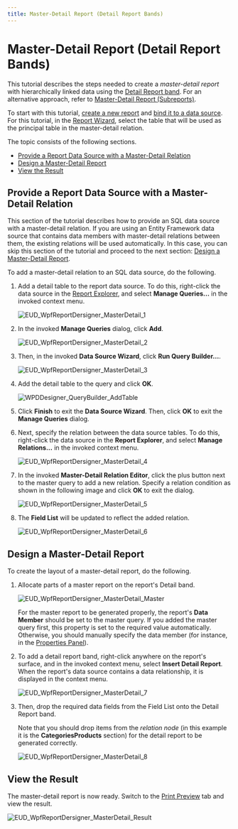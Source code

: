 ```yaml
---
title: Master-Detail Report (Detail Report Bands)
---
```

# Master-Detail Report (Detail Report Bands)
This tutorial describes the steps needed to create a _master-detail report_ with hierarchically linked data using the [Detail Report band](../report-elements/report-bands.md). For an alternative approach, refer to [Master-Detail Report (Subreports)](master-detail-report-(subreports).md).

To start with this tutorial, [create a new report](../creating-reports/basic-operations/create-a-new-report.md) and [bind it to a data source](../creating-reports/providing-data/binding-a-report-to-data.md). For this tutorial, in the [Report Wizard](../report-wizard.md), select the table that will be used as the principal table in the master-detail relation.

The topic consists of the following sections.
* [Provide a Report Data Source with a Master-Detail Relation](#masterdetail)
* [Design a Master-Detail Report](#designareport)
* [View the Result](#result)

<a name="masterdetail"/>

## Provide a Report Data Source with a Master-Detail Relation
This section of the tutorial describes how to provide an SQL data source with a master-detail relation. If you are using an Entity Framework data source that contains data members with master-detail relations between them, the existing relations will be used automatically. In this case, you can skip this section of the tutorial and proceed to the next section: [Design a Master-Detail Report](#designareport).

To add a master-detail relation to an SQL data source, do the following.
1. Add a detail table to the report data source. To do this, right-click the data source in the [Report Explorer](../interface-elements/report-explorer.md), and select **Manage Queries...** in the invoked context menu.
	
	![EUD_WpfReportDersigner_MasterDetail_1](../../../../images/img123522.png)
2. In the invoked **Manage Queries** dialog, click **Add**.
	
	![EUD_WpfReportDersigner_MasterDetail_2](../../../../images/img123523.png)
3. Then, in the invoked  **Data Source Wizard**, click **Run Query Builder...**.
	
	![EUD_WpfReportDersigner_MasterDetail_3](../../../../images/img123524.png)
4. Add the detail table to the query and click **OK**.
	
	![WPDDesigner_QueryBuilder_AddTable](../../../../images/img122117.png)
5. Click **Finish** to exit the **Data Source Wizard**. Then, click **OK** to exit the **Manage Queries** dialog.
6. Next, specify the relation between the data source tables. To do this, right-click the data source in the **Report Explorer**, and select **Manage Relations...** in the invoked context menu.
	
	![EUD_WpfReportDersigner_MasterDetail_4](../../../../images/img123525.png)
7. In the invoked **Master-Detail  Relation Editor**, click the plus button next to the master query to add a new relation. Specify a relation condition as shown in the following image and click **OK** to exit the dialog.
	
	![EUD_WpfReportDersigner_MasterDetail_5](../../../../images/img123526.png)
8. The **Field List** will be updated to reflect the added relation.
	
	![EUD_WpfReportDersigner_MasterDetail_6](../../../../images/img123527.png)

<a name="designareport"/>

## Design a Master-Detail Report
To create the layout of a master-detail report, do the following.
1. Allocate parts of a master report on the report's Detail band.
	
	![EUD_WpfReportDersigner_MasterDetail_Master](../../../../images/img123528.png)
	­
	
	For the master report to be generated properly, the report's **Data Member** should be set to the master query. If you added the master query first, this property is set to the required value automatically. Otherwise, you should manually specify the data member (for instance, in the [Properties Panel](../interface-elements/properties-panel.md)).
2. To add a detail report band, right-click anywhere on the report's surface, and in the invoked context menu, select **Insert Detail Report**. When the report's data source contains a data relationship, it is displayed in the context menu.
	
	![EUD_WpfReportDersigner_MasterDetail_7](../../../../images/img123529.png)
3. Then, drop the required data fields from the Field List onto the Detail Report band.
	
	Note that you should drop items from the _relation node_ (in this example it is the **CategoriesProducts** section) for the detail report to be generated correctly.
	
	![EUD_WpfReportDersigner_MasterDetail_8](../../../../images/img123531.png)

<a name="result"/>

## View the Result
The master-detail report is now ready. Switch to the [Print Preview](../document-preview.md) tab and view the result.

![EUD_WpfReportDersigner_MasterDetail_Result](../../../../images/img123532.png)
